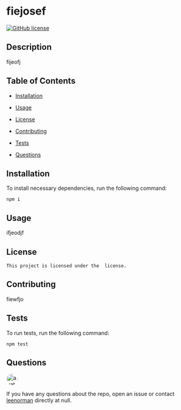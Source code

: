 
# fiejosef
[![GitHub license](https://img.shields.io/badge/license-MIT-blue.svg)](https://github.com/leenorman/fiejosef)

## Description

fijeofj

## Table of Contents

* [Installation](#installation)

* [Usage](#usage)

* [License](#license)

* [Contributing](#contributing)

* [Tests](#tests)

* [Questions](#questions)

## Installation

To install necessary dependencies, run the following command:

```
npm i
```

## Usage

ifjeodjf

## License

    This project is licensed under the  license.

## Contributing

fiewfjo

## Tests

To run tests, run the following command:

```
npm test
```

## Questions

<img src="https://avatars3.githubusercontent.com/u/58370172?v=4" alt="avatar" style="border-radius: 16px" width="30" />

If you have any questions about the repo, open an issue or contact [leenorman](https://api.github.com/users/leenorman) directly at null.

